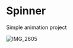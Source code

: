 # Spinner
Simple animation project


![IMG_2605](https://user-images.githubusercontent.com/31934552/142899677-eb38a10a-d53b-4f54-83cb-dc347e555752.gif)
